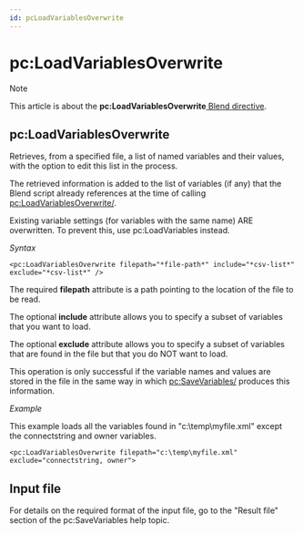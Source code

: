 ```yaml
---
id: pcLoadVariablesOverwrite
---
```


# pc:LoadVariablesOverwrite



> [!NOTE]
> This article is about the **pc:LoadVariablesOverwrite**[ Blend directive](/docs/Repositories/Blend_directives).

## **pc:LoadVariablesOverwrite**

Retrieves, from a specified file, a list of named variables and their values, with the option to edit this list in the process.

The retrieved information is added to the list of variables (if any) that the Blend script already references at the time of calling <pc:LoadVariablesOverwrite/>.

Existing variable settings (for variables with the same name) ARE overwritten. To prevent this, use pc:LoadVariables instead.

*Syntax*

```
<pc:LoadVariablesOverwrite filepath="*file-path*" include="*csv-list*" exclude="*csv-list*" />
```

The required **filepath** attribute is a path pointing to the location of the file to be read.

The optional **include** attribute allows you to specify a subset of variables that you want to load.

The optional **exclude** attribute allows you to specify a subset of variables that are found in the file but that you do NOT want to load.

This operation is only successful if the variable names and values are stored in the file in the same way in which <pc:SaveVariables/> produces this information.

*Example*

This example loads all the variables found in "c:\\temp\\myfile.xml" except the connectstring and owner variables.

```language-xml
<pc:LoadVariablesOverwrite filepath="c:\temp\myfile.xml" exclude="connectstring, owner">
```

## Input file

For details on the required format of the input file, go to the "Result file" section of the pc:SaveVariables help topic.

 